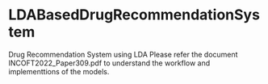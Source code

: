 # LDABasedDrugRecommendationSystem
Drug Recommendation System using LDA
Please refer the document INCOFT2022_Paper309.pdf to understand the workflow and implementtions of the models.
